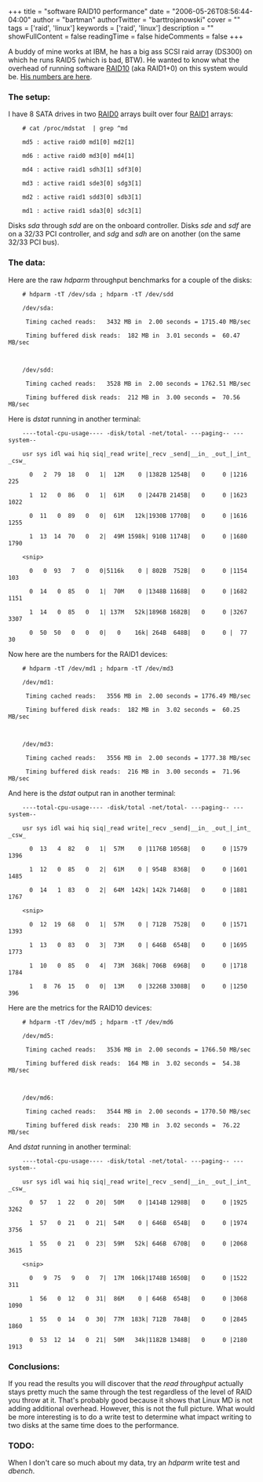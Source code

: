 +++
title = "software RAID10 performance"
date = "2006-05-26T08:56:44-04:00"
author = "bartman"
authorTwitter = "barttrojanowski"
cover = ""
tags = ['raid', 'linux']
keywords = ['raid', 'linux']
description = ""
showFullContent = false
readingTime = false
hideComments = false
+++

A buddy of mine works at IBM, he has a big ass SCSI raid array (DS300) on which he runs RAID5 (which is bad, BTW).  He wanted to know what the overhead of running software [RAID10](http://en.wikipedia.org/wiki/Redundant_array_of_independent_disks#RAID_10) (aka RAID1+0) on this system would be.  [His numbers are here](http://phobos.ca/mediawiki/index.php/Disc_Performance_Benchmark).



<!--more-->



### The setup:



I have 8 SATA drives in two [RAID0](http://en.wikipedia.org/wiki/Redundant_array_of_independent_disks#RAID_0) arrays built over four [RAID1](http://en.wikipedia.org/wiki/Redundant_array_of_independent_disks#RAID_1) arrays:



        # cat /proc/mdstat  | grep ^md

        md5 : active raid0 md1[0] md2[1]

        md6 : active raid0 md3[0] md4[1]

        md4 : active raid1 sdh3[1] sdf3[0]

        md3 : active raid1 sde3[0] sdg3[1]

        md2 : active raid1 sdd3[0] sdb3[1]

        md1 : active raid1 sda3[0] sdc3[1]



Disks *sda* through *sdd* are on the onboard controller.  Disks *sde* and *sdf* are on a 32/33 PCI controller, and *sdg* and *sdh* are on another (on the same 32/33 PCI bus).



### The data:



Here are the raw *hdparm* throughput benchmarks for a couple of the disks:



        # hdparm -tT /dev/sda ; hdparm -tT /dev/sdd

        /dev/sda:

         Timing cached reads:   3432 MB in  2.00 seconds = 1715.40 MB/sec

         Timing buffered disk reads:  182 MB in  3.01 seconds =  60.47 MB/sec



        /dev/sdd:

         Timing cached reads:   3528 MB in  2.00 seconds = 1762.51 MB/sec

         Timing buffered disk reads:  212 MB in  3.00 seconds =  70.56 MB/sec



Here is *dstat* running in another terminal:



        ----total-cpu-usage---- -disk/total -net/total- ---paging-- ---system--

        usr sys idl wai hiq siq|_read write|_recv _send|__in_ _out_|_int_ _csw_

          0   2  79  18   0   1|  12M    0 |1382B 1254B|   0     0 |1216   225 

          1  12   0  86   0   1|  61M    0 |2447B 2145B|   0     0 |1623  1022 

          0  11   0  89   0   0|  61M   12k|1930B 1770B|   0     0 |1616  1255 

          1  13  14  70   0   2|  49M 1598k| 910B 1174B|   0     0 |1680  1790 

        <snip>

          0   0  93   7   0   0|5116k    0 | 802B  752B|   0     0 |1154   103 

          0  14   0  85   0   1|  70M    0 |1348B 1168B|   0     0 |1682  1151 

          1  14   0  85   0   1| 137M   52k|1896B 1682B|   0     0 |3267  3307 

          0  50  50   0   0   0|   0    16k| 264B  648B|   0     0 |  77    30 



Now here are the numbers for the RAID1 devices:



        # hdparm -tT /dev/md1 ; hdparm -tT /dev/md3

        /dev/md1:

         Timing cached reads:   3556 MB in  2.00 seconds = 1776.49 MB/sec

         Timing buffered disk reads:  182 MB in  3.02 seconds =  60.25 MB/sec



        /dev/md3:

         Timing cached reads:   3556 MB in  2.00 seconds = 1777.38 MB/sec

         Timing buffered disk reads:  216 MB in  3.00 seconds =  71.96 MB/sec



And here is the *dstat* output ran in another terminal:



        ----total-cpu-usage---- -disk/total -net/total- ---paging-- ---system--

        usr sys idl wai hiq siq|_read write|_recv _send|__in_ _out_|_int_ _csw_

          0  13   4  82   0   1|  57M    0 |1176B 1056B|   0     0 |1579  1396 

          1  12   0  85   0   2|  61M    0 | 954B  836B|   0     0 |1601  1485 

          0  14   1  83   0   2|  64M  142k| 142k 7146B|   0     0 |1881  1767 

        <snip>

          0  12  19  68   0   1|  57M    0 | 712B  752B|   0     0 |1571  1393 

          1  13   0  83   0   3|  73M    0 | 646B  654B|   0     0 |1695  1773 

          1  10   0  85   0   4|  73M  368k| 706B  696B|   0     0 |1718  1784 

          1   8  76  15   0   0|  13M    0 |3226B 3308B|   0     0 |1250   396 



Here are the metrics for the RAID10 devices:



        # hdparm -tT /dev/md5 ; hdparm -tT /dev/md6

        /dev/md5:

         Timing cached reads:   3536 MB in  2.00 seconds = 1766.50 MB/sec

         Timing buffered disk reads:  164 MB in  3.02 seconds =  54.38 MB/sec



        /dev/md6:

         Timing cached reads:   3544 MB in  2.00 seconds = 1770.50 MB/sec

         Timing buffered disk reads:  230 MB in  3.02 seconds =  76.22 MB/sec



And *dstat* running in another terminal:



        ----total-cpu-usage---- -disk/total -net/total- ---paging-- ---system--

        usr sys idl wai hiq siq|_read write|_recv _send|__in_ _out_|_int_ _csw_

          0  57   1  22   0  20|  50M    0 |1414B 1298B|   0     0 |1925  3262 

          1  57   0  21   0  21|  54M    0 | 646B  654B|   0     0 |1974  3756 

          1  55   0  21   0  23|  59M   52k| 646B  670B|   0     0 |2068  3615 

        <snip>

          0   9  75   9   0   7|  17M  106k|1748B 1650B|   0     0 |1522   311 

          1  56   0  12   0  31|  86M    0 | 646B  654B|   0     0 |3068  1090 

          1  55   0  14   0  30|  77M  183k| 712B  784B|   0     0 |2845  1860 

          0  53  12  14   0  21|  50M   34k|1182B 1348B|   0     0 |2180  1913 



### Conclusions:



If you read the results you will discover that the *read throughput* actually stays pretty much the same through the test regardless of the level of RAID you throw at it.  That's probably good because it shows that Linux MD is not adding additional overhead.  However, this is not the full picture.  What would be more interesting is to do a write test to determine what impact writing to two disks at the same time does to the performance.



### TODO:



When I don't care so much about my data, try an *hdparm* write test and *dbench*.
